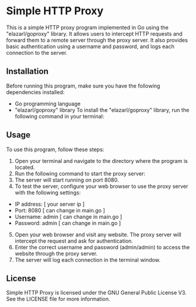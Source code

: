 # Simple HTTP Proxy
This is a simple HTTP proxy program implemented in Go using the "elazarl/goproxy" library. It allows users to intercept HTTP requests and forward them to a remote server through the proxy server. It also provides basic authentication using a username and password, and logs each connection to the server.

## Installation
Before running this program, make sure you have the following dependencies installed:
  - Go programming language
  - "elazarl/goproxy" library
To install the "elazarl/goproxy" library, run the following command in your terminal:

## Usage
To use this program, follow these steps:
1. Open your terminal and navigate to the directory where the program is located.
2. Run the following command to start the proxy server:
3. The server will start running on port 8080.
4. To test the server, configure your web browser to use the proxy server with the following settings:
  - IP address: [ your server ip ]
  - Port: 8080 [ can change in main.go ]
  - Username: admin [ can change in main.go ]
  - Password: admin [ can change in main.go ]
5. Open your web browser and visit any website. The proxy server will intercept the request and ask for authentication.
6. Enter the correct username and password (admin/admin) to access the website through the proxy server.
7. The server will log each connection in the terminal window.

## License
Simple HTTP Proxy is licensed under the GNU General Public License V3. See the LICENSE file for more information.
